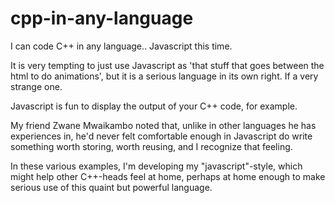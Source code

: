 cpp-in-any-language
===================

I can code C++ in any language.. Javascript this time. 

It is very tempting to just use Javascript as 'that stuff that goes between
the html to do animations', but it is a serious language in its own right. 
If a very strange one.

Javascript is fun to display the output of your C++ code, for example. 

My friend Zwane Mwaikambo noted that, unlike in other languages he has
experiences in, he'd never felt comfortable enough in Javascript do write 
something worth storing, worth reusing, and I recognize that feeling.

In these various examples, I'm developing my "javascript"-style, which might help
other C++-heads feel at home, perhaps at home enough to make serious use of 
this quaint but powerful language.


